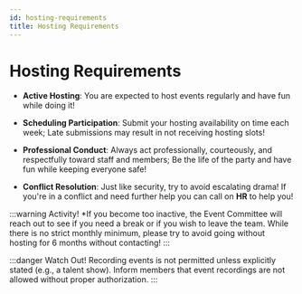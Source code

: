 ```yaml
---
id: hosting-requirements
title: Hosting Requirements
---
```


# Hosting Requirements

- **Active Hosting**: You are expected to host events regularly and have fun while doing it!

- **Scheduling Participation**: Submit your hosting availability on time each week; Late submissions may result in not receiving hosting slots!

- **Professional Conduct**: Always act professionally, courteously, and respectfully toward staff and members; Be the life of the party and have fun while keeping everyone safe!

- **Conflict Resolution**: Just like security, try to avoid escalating drama! If you're in a conflict and need further help you can call on **HR** to help you!

:::warning Activity!
\*If you become too inactive, the Event Committee will reach out to see if you need a break or if you wish to leave the team. While there is no strict monthly minimum, please try to avoid going without hosting for 6 months without contacting!
:::

:::danger Watch Out!
Recording events is not permitted unless explicitly stated (e.g., a talent show). Inform members that event recordings are not allowed without proper authorization.
:::
